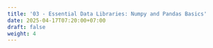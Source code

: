 ```yaml
---
title: '03 - Essential Data Libraries: Numpy and Pandas Basics'
date: 2025-04-17T07:20:00+07:00
draft: false
weight: 4
---
```

